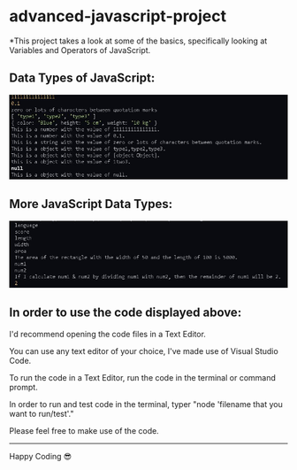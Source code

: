 # advanced-javascript-project
*This project takes a look at some of the basics, specifically looking at Variables and Operators of JavaScript.

<h2>Data Types of JavaScript:</h2>
<img src="Code snippets/dataTypes.JPG" alt="Snippet of code run in terminal">
  
<h2> More JavaScript Data Types:</h2>
<img src="Code snippets/myVariables.JPG" alt="Snippet of code run in terminal">

## In order to use the code displayed above:
<p>I'd recommend opening the code files in a Text Editor.</p>
<p>You can use any text editor of your choice, I've made use of Visual Studio Code.</p>
<p>To run the code in a Text Editor, run the code in the terminal or command prompt.</p>
<p>In order to run and test code in the terminal, typer "node 'filename that you want to run/test'."</p>
<p>Please feel free to make use of the code.</p>
<hr>

<spam>Happy Coding :sunglasses:</span>
